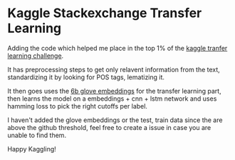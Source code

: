 # Kaggle Stackexchange Transfer Learning

Adding the code which helped me place in the top 1% of the [kaggle tranfer learning challenge](https://www.kaggle.com/c/transfer-learning-on-stack-exchange-tags).

It has preprocessing steps to get only relavent information from the text, standardizing it by looking for POS tags, lematizing it.

It then goes uses the [6b glove embeddings](https://nlp.stanford.edu/projects/glove/) for the transfer learning part, then learns the model on a embeddings + cnn + lstm network and uses hamming loss to pick the right cutoffs per label.

I haven't added the glove embeddings or the test, train data since the are above the github threshold, feel free to create a issue in case you are unable to find them.

Happy Kaggling!